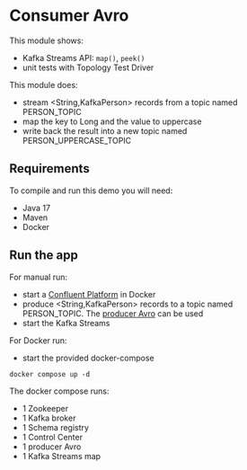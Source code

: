 # Consumer Avro

This module shows:
- Kafka Streams API: `map()`, `peek()`
- unit tests with Topology Test Driver

This module does:
- stream <String,KafkaPerson> records from a topic named PERSON_TOPIC
- map the key to Long and the value to uppercase
- write back the result into a new topic named PERSON_UPPERCASE_TOPIC

## Requirements

To compile and run this demo you will need:
- Java 17
- Maven
- Docker

## Run the app

For manual run:
- start a [Confluent Platform](https://docs.confluent.io/platform/current/quickstart/ce-docker-quickstart.html#step-1-download-and-start-cp) in Docker
- produce <String,KafkaPerson> records to a topic named PERSON_TOPIC. The [producer Avro](../../kafka-producer-quickstarts/kafka-producer-avro) can be used
- start the Kafka Streams

For Docker run:
- start the provided docker-compose 

```
docker compose up -d
```

The docker compose runs:
- 1 Zookeeper
- 1 Kafka broker
- 1 Schema registry
- 1 Control Center
- 1 producer Avro
- 1 Kafka Streams map

